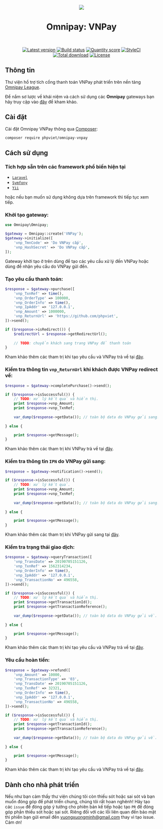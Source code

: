 <p align="center">
    <a href="https://vnpay.vn" target="_blank">
        <img src="https://raw.githubusercontent.com/phpviet/omnipay-vnpay/master/resources/logo.png">
    </a>
    <h1 align="center">Omnipay: VNPay</h1>
    <br>
    <p align="center">
    <a href="https://packagist.org/packages/phpviet/omnipay-vnpay"><img src="https://img.shields.io/packagist/v/phpviet/omnipay-vnpay.svg?style=flat-square" alt="Latest version"></a>
    <a href="https://travis-ci.org/phpviet/omnipay-vnpay"><img src="https://img.shields.io/travis/phpviet/omnipay-vnpay/master.svg?style=flat-square" alt="Build status"></a>
    <a href="https://scrutinizer-ci.com/g/phpviet/omnipay-vnpay"><img src="https://img.shields.io/scrutinizer/g/phpviet/omnipay-vnpay.svg?style=flat-square" alt="Quantity score"></a>
    <a href="https://styleci.io/repos/189053790"><img src="https://styleci.io/repos/189053790/shield?branch=master" alt="StyleCI"></a>
    <a href="https://packagist.org/packages/phpviet/omnipay-vnpay"><img src="https://img.shields.io/packagist/dt/phpviet/omnipay-vnpay.svg?style=flat-square" alt="Total download"></a>
    <a href="https://packagist.org/packages/phpviet/omnipay-vnpay"><img src="https://img.shields.io/packagist/l/phpviet/omnipay-vnpay.svg?style=flat-square" alt="License"></a>
    </p>
</p>

## Thông tin

Thư viện hổ trợ tích cổng thanh toán VNPay phát triển trên nền tảng [Omnipay League](https://github.com/thephpleague/omnipay).

Để nắm sơ lược về khái niệm và cách sử dụng các **Omnipay** gateways bạn hãy truy cập vào [đây](https://omnipay.thephpleague.com/) 
để kham khảo.

## Cài đặt

Cài đặt Omnipay VNPay thông qua [Composer](https://getcomposer.org):

```bash
composer require phpviet/omnipay-vnpay
```
## Cách sử dụng

### Tích hợp sẵn trên các framework phổ biến hiện tại

- [`Laravel`](https://github.com/phpviet/laravel-omnipay)
- [`Symfony`](https://github.com/phpviet/symfony-omnipay)
- [`Yii`](https://github.com/phpviet/yii-omnipay)

hoặc nếu bạn muốn sử dụng không dựa trên framework thì tiếp tục xem tiếp.

### Khởi tạo gateway:

```php
use Omnipay\Omnipay;

$gateway = Omnipay::create('VNPay');
$gateway->initialize([
    'vnp_TmnCode' => 'Do VNPay cấp',
    'vnp_HashSecret' => 'Do VNPay cấp',
]);
```

Gateway khởi tạo ở trên dùng để tạo các yêu cầu xử lý đến VNPay hoặc dùng để nhận yêu cầu do VNPay gửi đến.

### Tạo yêu cầu thanh toán:

```php
$response = $gateway->purchase([
    'vnp_TxnRef' => time(),
    'vnp_OrderType' => 100000,
    'vnp_OrderInfo' => time(),
    'vnp_IpAddr' => '127.0.0.1',
    'vnp_Amount' => 1000000,
    'vnp_ReturnUrl' => 'https://github.com/phpviet',
])->send();

if ($response->isRedirect()) {
    $redirectUrl = $response->getRedirectUrl();
    
    // TODO: chuyển khách sang trang VNPay để thanh toán
}
```

Kham khảo thêm các tham trị khi tạo yêu cầu và VNPay trả về tại [đây](https://sandbox.vnpayment.vn/apis/docs/huong-dan-tich-hop/#t%E1%BA%A1o-url-thanh-to%C3%A1n).


### Kiểm tra thông tin `vnp_ReturnUrl` khi khách được VNPay redirect về:

```php
$response = $gateway->completePurchase()->send();

if ($response->isSuccessful()) {
    // TODO: xử lý kết quả và hiển thị.
    print $response->vnp_Amount;
    print $response->vnp_TxnRef;
    
    var_dump($response->getData()); // toàn bộ data do VNPay gửi sang.
    
} else {

    print $response->getMessage();
}
```

Kham khảo thêm các tham trị khi VNPay trả về tại [đây](https://sandbox.vnpayment.vn/apis/docs/huong-dan-tich-hop/#code-returnurl).

### Kiểm tra thông tin `IPN` do VNPay gửi sang:

```php
$response = $gateway->notification()->send();

if ($response->isSuccessful()) {
    // TODO: xử lý kết quả.
    print $response->vnp_Amount;
    print $response->vnp_TxnRef;
    
    var_dump($response->getData()); // toàn bộ data do VNPay gửi sang.
    
} else {

    print $response->getMessage();
}
```

Kham khảo thêm các tham trị khi VNPay gửi sang tại [đây](https://sandbox.vnpayment.vn/apis/docs/huong-dan-tich-hop/#code-ipn-url).

### Kiểm tra trạng thái giao dịch:

```php
$response = $gateway->queryTransaction([
    'vnp_TransDate' => 20190705151126,
    'vnp_TxnRef' => 1562314234,
    'vnp_OrderInfo' => time(),
    'vnp_IpAddr' => '127.0.0.1',
    'vnp_TransactionNo' => 496558,
])->send();

if ($response->isSuccessful()) {
    // TODO: xử lý kết quả và hiển thị.
    print $response->getTransactionId();
    print $response->getTransactionReference();
    
    var_dump($response->getData()); // toàn bộ data do VNPay gửi về.
    
} else {

    print $response->getMessage();
}
```

Kham khảo thêm các tham trị khi tạo yêu cầu và VNPay trả về tại [đây](https://goo.gl/FHdM5B).

### Yêu cầu hoàn tiền:

```php
$response = $gateway->refund([
    'vnp_Amount' => 10000,
    'vnp_TransactionType' => '03',
    'vnp_TransDate' => 20190705151126,
    'vnp_TxnRef' => 32321,
    'vnp_OrderInfo' => time(),
    'vnp_IpAddr' => '127.0.0.1',
    'vnp_TransactionNo' => 496558,
])->send();

if ($response->isSuccessful()) {
    // TODO: xử lý kết quả và hiển thị.
    print $response->getTransactionId();
    print $response->getTransactionReference();
    
    var_dump($response->getData()); // toàn bộ data do VNPay gửi về.
    
} else {

    print $response->getMessage();
}
```

Kham khảo thêm các tham trị khi tạo yêu cầu và VNPay trả về tại [đây](https://goo.gl/FHdM5B).

## Dành cho nhà phát triển

Nếu như bạn cảm thấy thư viện chúng tôi còn thiếu sót hoặc sai sót và bạn muốn đóng góp để phát triển chung, 
chúng tôi rất hoan nghênh! Hãy tạo các `issue` để đóng góp ý tưởng cho phiên bản kế tiếp hoặc tạo `PR` 
để đóng góp phần thiếu sót hoặc sai sót. Riêng đối với các lỗi liên quan đến bảo mật thì phiền bạn gửi email đến
vuongxuongminh@gmail.com thay vì tạo issue. Cảm ơn!

